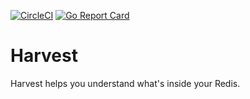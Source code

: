 [![CircleCI](https://circleci.com/gh/31z4/harvest.svg?style=svg)](https://circleci.com/gh/31z4/harvest)
[![Go Report Card](https://goreportcard.com/badge/github.com/31z4/harvest)](https://goreportcard.com/report/github.com/31z4/harvest)

# Harvest

Harvest helps you understand what's inside your Redis.

